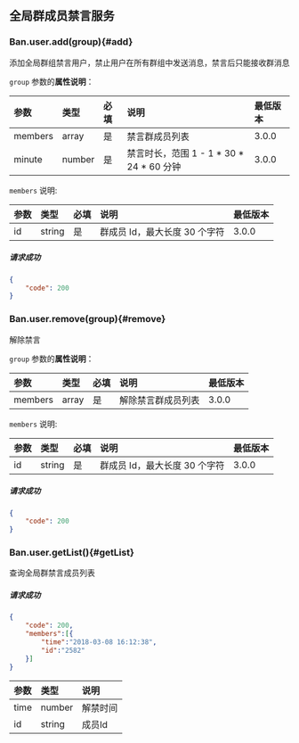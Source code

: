 ## 全局群成员禁言服务

### Ban.user.add(group){#add}

添加全局群组禁言用户，禁止用户在所有群组中发送消息，禁言后只能接收群消息

`group` 参数的**属性说明**：

| 参数   	 |	类型		| 必填	| 说明 							|最低版本	|
| :----------|:--------	|:-----	|:------------------------------|:----- |
|	members  |	array	|	是 	| 禁言群成员列表 |3.0.0|
|	minute   |	number	|	是 	| 禁言时长，范围 1 - 1 \* 30 \* 24 \* 60 分钟|3.0.0|

`members` 说明:

| 参数   	 		|	类型		| 必填	| 说明 							|最低版本	|
| :----------------	|:--------	|:-----	|:------------------------------|:----- |
| id		  		| string 	| 	是 	| 群成员 Id，最大长度 30 个字符	 | 3.0.0 |

##### 请求成功

```json
{
    "code": 200
}
```

### Ban.user.remove(group){#remove}

解除禁言

`group` 参数的**属性说明**：

| 参数   	 |	类型		| 必填	| 说明 							|最低版本	|
| :----------|:--------	|:-----	|:------------------------------|:----- |
|	members  |	array	|	是 	| 解除禁言群成员列表 					|3.0.0|

`members` 说明:

| 参数   	 		|	类型		| 必填	| 说明 							|最低版本	|
| :----------------	|:--------	|:-----	|:------------------------------|:----- |
| id		  		| string 	| 	是 	| 群成员 Id，最大长度 30 个字符	 | 3.0.0 |

##### 请求成功

```json
{
    "code": 200
}
```

### Ban.user.getList(){#getList}

查询全局群禁言成员列表


##### 请求成功

```json
{
	"code": 200,
	"members":[{
		"time":"2018-03-08 16:12:38",
		"id":"2582"
	}]
}
```

| 参数   	 |	类型		| 说明
| :----------|:--------	|:-----
|	time	 |	number	| 解禁时间
|	id		 |	string	| 成员Id
